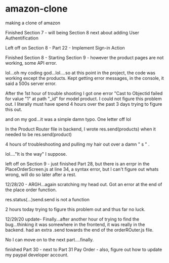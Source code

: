 # amazon-clone
making a clone of amazon

Finished Section 7 - will being Section 8 next about adding User Authentification 

Left off on Section 8 - Part 22 - Implement Sign-in Action

Finished Section 8 - Starting Section 9 - however the product pages are not working, some API error. 

lol...oh my coding god...lol....so at this point in the project, the code was working except the products. Kept getting error messages, in the console, it said a 500s server error. 

After the 1st hour of trouble shooting I got one error "Cast to Objectid failed for value "1" at path "_id" for model product. I could not figure this problem out. I literally must have spend 4 hours over the past 3 days trying to figure this out. 

and on my god...it was a simple damn typo. One letter off lol

In the Product Router file in backend, I wrote res.send(products) when it needed to be res.send(product)

4 hours of troubleshooting and pulling my hair out over a damn " s " . 

lol...."It is the way" I suppose. 

left off on Section 9 - just finished Part 28, but there is an errpr in the PlaceOrderScreen.js at line 34, a syntax error, but I can't figure out whats wrong, will do so later after a rest. 


12/28/20 - ARGH...again scratching my head out. Got an error at the end of the place order function. 

res.status(...)send.send is not a function

2 hours today trying to figure this problem out and thus far no luck. 

12/29/20 update- Finally...after another hour of trying to find the bug...thinking it was somewhere in the frontend, it was really in the backend. had an extra .send towards the end of the orderROuter.js file.

No I can move on to the next part....finally. 

finished Part 30 - next to Part 31  Pay Order - also, figure out how to update my paypal developer account.